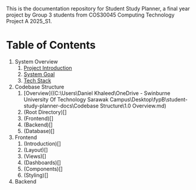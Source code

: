 This is the documentation repository for Student Study Planner, a final year project by Group 3 students from COS30045 Computing Technology Project A 2025_S1.
# Table of Contents
1. System Overview
	1. [Project Introduction](System%20Overview/1.1%20Project%20Introduction.md)
	2. [System Goal](System%20Overview/1.2%20System%20Goal.md)
	3. [Tech Stack](System%20Overview/1.3%20Tech%20Stack.md)
2. Codebase Structure
	1. [Overview]((C:\Users\Daniel Khaleed\OneDrive - Swinburne University Of Technology Sarawak Campus\Desktop\fypB\student-study-planner-docs\Codebase Structure\1.0 Overview.md)
	2. (Root Directory)[]
	3. (Frontend)[]
	4. (Backend)[]
	5. (Database)[]
3. Frontend
	1. (Introduction)[]
	2. (Layout)[]
	3. (Views)[]
	4. (Dashboards)[]
	5. (Components)[]
	6. (Styling)[]
4. Backend